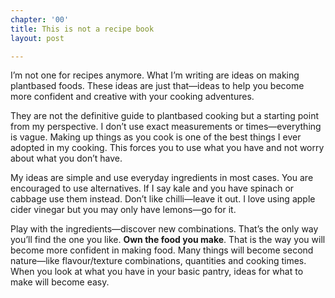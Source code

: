 ```yaml
---
chapter: '00'
title: This is not a recipe book
layout: post

---
```

I’m not one for recipes anymore. What I’m writing are ideas on making plantbased foods. These ideas are just that—ideas to help you become more confident and creative with your cooking adventures.

They are not the definitive guide to plantbased cooking but a starting point from my perspective. I don’t use exact measurements or times—everything is vague. Making up things as you cook is one of the best things I ever adopted in my cooking. This forces you to use what you have and not worry about what you don’t have.

My ideas are simple and use everyday ingredients in most cases. You are encouraged to use alternatives. If I say kale and you have spinach or cabbage use them instead. Don’t like chilli—leave it out. I love using apple cider vinegar but you may only have lemons—go for it.

Play with the ingredients—discover new combinations. That’s the only way you’ll find the one you like. **Own the food you make**. That is the way you will become more confident in making food. Many things will become second nature—like flavour/texture combinations, quantities and cooking times. When you look at what you have in your basic pantry, ideas for what to make will become easy.